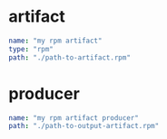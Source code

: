 # artifact

```yaml
name: "my rpm artifact"
type: "rpm"
path: "./path-to-artifact.rpm"
```

# producer

```yaml
name: "my rpm artifact producer"
path: "./path-to-output-artifact.rpm"
```
